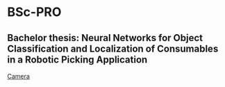 # BSc-PRO

## Bachelor thesis: Neural Networks for Object Classification and Localization of Consumables in a Robotic Picking Application

[Camera](https://www.aliexpress.com/item/11-Megapixel-Autofocus-USB-Camera-High-Resolution-USB2-0-SONY-IMX214-Color-CMOS-Mini-Webcam-Camera/32909008612.html?fbclid=IwAR2Xkw5758lqk2K-LyN4otorUFYzV6witqcCv09OpLgGKhtF_joL4774Byc)




